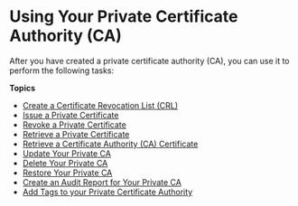 # Using Your Private Certificate Authority \(CA\)<a name="PcaUsing"></a>

After you have created a private certificate authority \(CA\), you can use it to perform the following tasks:

**Topics**
+ [Create a Certificate Revocation List \(CRL\)](PcaUsingCrl.md)
+ [Issue a Private Certificate](PcaIssueCert.md)
+ [Revoke a Private Certificate](PcaRevokeCert.md)
+ [Retrieve a Private Certificate](PcaGetCert.md)
+ [Retrieve a Certificate Authority \(CA\) Certificate](PcaGetCACert.md)
+ [Update Your Private CA](PCAUpdateCA.md)
+ [Delete Your Private CA](PCADeleteCA.md)
+ [Restore Your Private CA](PCARestoreCA.md)
+ [Create an Audit Report for Your Private CA](PcaAuditReport.md)
+ [Add Tags to your Private Certificate Authority](PcaCaTagging.md)